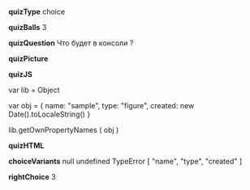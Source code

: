 ____quizType____
choice

____quizBalls____
3

____quizQuestion____
Что будет в консоли ?

____quizPicture____


____quizJS____

var lib = Object

var obj = {
    name: "sample",
    type: "figure",
    created: new Date().toLocaleString()
}

lib.getOwnPropertyNames ( obj )

____quizHTML____


____choiceVariants____
null
undefined
TypeError
[ "name", "type", "created" ]

____rightChoice____
3
